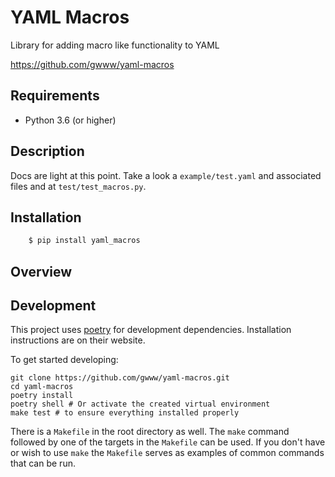 # YAML Macros

Library for adding macro like functionality to YAML

https://github.com/gwww/yaml-macros

## Requirements

- Python 3.6 (or higher)

## Description

Docs are light at this point. Take a look a `example/test.yaml` and associated
files and at `test/test_macros.py`.

## Installation

```bash
    $ pip install yaml_macros
```

## Overview

## Development

This project uses [poetry](https://poetry.eustace.io/) for development dependencies. Installation instructions are on their website.

To get started developing:

```
git clone https://github.com/gwww/yaml-macros.git
cd yaml-macros
poetry install
poetry shell # Or activate the created virtual environment
make test # to ensure everything installed properly
```

There is a `Makefile` in the root directory as well. The `make` command
followed by one of the targets in the `Makefile` can be used. If you don't
have or wish to use `make` the `Makefile` serves as examples of common
commands that can be run.
